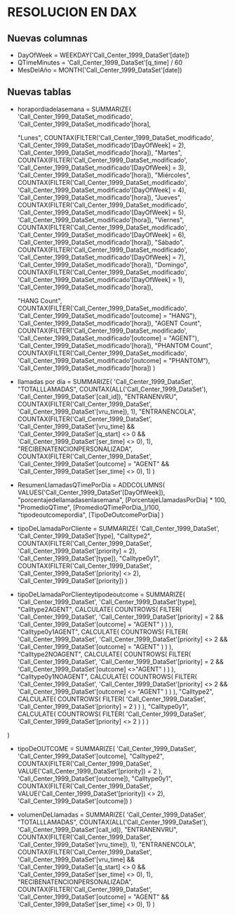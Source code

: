 # RESOLUCION EN DAX 

## Nuevas columnas 
* DayOfWeek = WEEKDAY('Call_Center_1999_DataSet'[date])
* QTimeMinutes = 'Call_Center_1999_DataSet'[q_time] / 60
* MesDelAño = MONTH('Call_Center_1999_DataSet'[date])

## Nuevas tablas 
 * horapordiadelasemana = 
  SUMMARIZE(
    'Call_Center_1999_DataSet_modificado',
    'Call_Center_1999_DataSet_modificado'[hora],
    
    "Lunes", COUNTAX(FILTER('Call_Center_1999_DataSet_modificado', 'Call_Center_1999_DataSet_modificado'[DayOfWeek] = 2), 'Call_Center_1999_DataSet_modificado'[hora]),
    "Martes", COUNTAX(FILTER('Call_Center_1999_DataSet_modificado', 'Call_Center_1999_DataSet_modificado'[DayOfWeek] = 3), 'Call_Center_1999_DataSet_modificado'[hora]),
    "Miércoles", COUNTAX(FILTER('Call_Center_1999_DataSet_modificado', 'Call_Center_1999_DataSet_modificado'[DayOfWeek] = 4), 'Call_Center_1999_DataSet_modificado'[hora]),
    "Jueves", COUNTAX(FILTER('Call_Center_1999_DataSet_modificado', 'Call_Center_1999_DataSet_modificado'[DayOfWeek] = 5), 'Call_Center_1999_DataSet_modificado'[hora]),
    "Viernes", COUNTAX(FILTER('Call_Center_1999_DataSet_modificado', 'Call_Center_1999_DataSet_modificado'[DayOfWeek] = 6), 'Call_Center_1999_DataSet_modificado'[hora]),
    "Sábado", COUNTAX(FILTER('Call_Center_1999_DataSet_modificado', 'Call_Center_1999_DataSet_modificado'[DayOfWeek] = 7), 'Call_Center_1999_DataSet_modificado'[hora]),
    "Domingo", COUNTAX(FILTER('Call_Center_1999_DataSet_modificado', 'Call_Center_1999_DataSet_modificado'[DayOfWeek] = 1), 'Call_Center_1999_DataSet_modificado'[hora]),

    "HANG Count", COUNTAX(FILTER('Call_Center_1999_DataSet_modificado', 'Call_Center_1999_DataSet_modificado'[outcome] = "HANG"), 'Call_Center_1999_DataSet_modificado'[hora]),
    "AGENT Count", COUNTAX(FILTER('Call_Center_1999_DataSet_modificado', 'Call_Center_1999_DataSet_modificado'[outcome] = "AGENT"), 'Call_Center_1999_DataSet_modificado'[hora]),
    "PHANTOM Count", COUNTAX(FILTER('Call_Center_1999_DataSet_modificado', 'Call_Center_1999_DataSet_modificado'[outcome] = "PHANTOM"), 'Call_Center_1999_DataSet_modificado'[hora])
)

    
 * llamadas por dia = 
   SUMMARIZE(
    'Call_Center_1999_DataSet',
    "TOTALLLAMADAS", COUNTAX(ALL('Call_Center_1999_DataSet'), 'Call_Center_1999_DataSet'[call_id]),
    "ENTRANENVRU", COUNTAX(FILTER('Call_Center_1999_DataSet', 'Call_Center_1999_DataSet'[vru_time]), 1),
    "ENTRANENCOLA", COUNTAX(FILTER('Call_Center_1999_DataSet', 'Call_Center_1999_DataSet'[vru_time] && 'Call_Center_1999_DataSet'[q_start] <> 0 && 'Call_Center_1999_DataSet'[ser_time] <> 0), 1),
    "RECIBENATENCIONPERSONALIZADA", COUNTAX(FILTER('Call_Center_1999_DataSet', 'Call_Center_1999_DataSet'[outcome] = "AGENT" && 'Call_Center_1999_DataSet'[ser_time] <> 0), 1)
)

 * ResumenLlamadasQTimePorDia = 
   ADDCOLUMNS(
    VALUES('Call_Center_1999_DataSet'[DayOfWeek]),
    "porcentajedellamadasenlasemana", [PorcentajeLlamadasPorDia] * 100,
    "PromedioQTime", [PromedioQTimePorDia_]/100,
    "tipodeoutcomepordia", [TipoDeOutcomePorDia]
) 
 * tipoDeLlamadaPorCliente = 
SUMMARIZE(
    'Call_Center_1999_DataSet',
    'Call_Center_1999_DataSet'[type],
    "Calltype2", COUNTAX(FILTER('Call_Center_1999_DataSet', 'Call_Center_1999_DataSet'[priority] = 2), 'Call_Center_1999_DataSet'[type]),
    "Calltype0y1", COUNTAX(FILTER('Call_Center_1999_DataSet', 'Call_Center_1999_DataSet'[priority] <> 2), 'Call_Center_1999_DataSet'[priority])
)
 * tipoDeLlamadaPorClienteytipodeoutcome = 
SUMMARIZE(
    'Call_Center_1999_DataSet',
    'Call_Center_1999_DataSet'[type],
    "Calltype2AGENT", 
        CALCULATE(
            COUNTROWS(
                FILTER(
                    'Call_Center_1999_DataSet', 
                    'Call_Center_1999_DataSet'[priority] = 2 && 'Call_Center_1999_DataSet'[outcome] = "AGENT"
                )
            )
        ),
    "Calltype0y1AGENT", 
        CALCULATE(
            COUNTROWS(
                FILTER(
                    'Call_Center_1999_DataSet', 
                    'Call_Center_1999_DataSet'[priority] <> 2 && 'Call_Center_1999_DataSet'[outcome] = "AGENT"
                )
            )
        ),
        "Calltype2NOAGENT", 
        CALCULATE(
            COUNTROWS(
                FILTER(
                    'Call_Center_1999_DataSet', 
                    'Call_Center_1999_DataSet'[priority] = 2 && 'Call_Center_1999_DataSet'[outcome] <>"AGENT"
                )
            )
        ),
    "Calltype0y1NOAGENT", 
        CALCULATE(
            COUNTROWS(
                FILTER(
                    'Call_Center_1999_DataSet', 
                    'Call_Center_1999_DataSet'[priority] <> 2 && 'Call_Center_1999_DataSet'[outcome] <> "AGENT"
                )
            )
        ),
        "Calltype2", 
        CALCULATE(
            COUNTROWS(
                FILTER(
                    'Call_Center_1999_DataSet', 
                    'Call_Center_1999_DataSet'[priority] = 2 
                )
            )
        ),
    "Calltype0y1", 
        CALCULATE(
            COUNTROWS(
                FILTER(
                    'Call_Center_1999_DataSet', 
                    'Call_Center_1999_DataSet'[priority] <> 2 
                )
            )
        )
     
) 
 * tipoDeOUTCOME = 
SUMMARIZE(
    'Call_Center_1999_DataSet',
    'Call_Center_1999_DataSet'[outcome],
    "Calltype2", COUNTAX(FILTER('Call_Center_1999_DataSet', VALUE('Call_Center_1999_DataSet'[priority]) = 2 ), 'Call_Center_1999_DataSet'[outcome]),
    "Calltype0y1", COUNTAX(FILTER('Call_Center_1999_DataSet', VALUE('Call_Center_1999_DataSet'[priority]) <> 2), 'Call_Center_1999_DataSet'[outcome])
)

 *  volumenDeLlamadas = 
SUMMARIZE(
    'Call_Center_1999_DataSet',
    "TOTALLLAMADAS", COUNTAX(ALL('Call_Center_1999_DataSet'), 'Call_Center_1999_DataSet'[call_id]),
    "ENTRANENVRU", COUNTAX(FILTER('Call_Center_1999_DataSet', 'Call_Center_1999_DataSet'[vru_time]), 1),
    "ENTRANENCOLA", COUNTAX(FILTER('Call_Center_1999_DataSet', 'Call_Center_1999_DataSet'[vru_time] && 'Call_Center_1999_DataSet'[q_start] <> 0 && 'Call_Center_1999_DataSet'[ser_time] <> 0), 1),
    "RECIBENATENCIONPERSONALIZADA", COUNTAX(FILTER('Call_Center_1999_DataSet', 'Call_Center_1999_DataSet'[outcome] = "AGENT" && 'Call_Center_1999_DataSet'[ser_time] <> 0), 1)
) 
